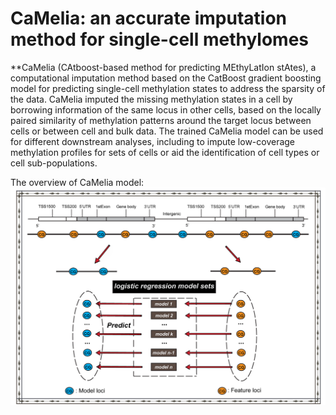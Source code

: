 # CaMelia: an accurate imputation method for single-cell methylomes

**CaMelia (CAtboost-based method for predicting MEthyLatIon stAtes), a computational imputation method based on the CatBoost gradient boosting model for predicting single-cell methylation states to address the sparsity of the data. CaMelia imputed the missing methylation states in a cell by borrowing information of the same locus in other cells, based on the locally paired similarity of methylation patterns around the target locus between cells or between cell and bulk data. The trained CaMelia model can be used for different downstream analyses, including to impute low-coverage methylation profiles for sets of cells or aid the identification of cell types or cell sub-populations.

The overview of CaMelia model:
![image](https://github.com/JxTang-bioinformatics/PretiMeth/raw/master/images/Diagram_of_PretiMeth.png)

